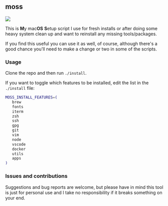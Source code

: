 ## moss

![](https://img.buzzfeed.com/buzzfeed-static/static/2016-02/11/9/enhanced/webdr14/anigif_enhanced-9258-1455201854-2.gif)

This is **M**y mac**OS** **S**etup script I use for fresh installs or after doing
some heavy system clean up and want to reinstall any missing tools/packages.

If you find this useful you can use it as well, of course, although there's a
good chance you'll need to make a change or two in some of the scripts.

### Usage

Clone the repo and then run `./install`.

If you want to toggle which features to be installed, edit the list in the `./install` file:

```sh
MOSS_INSTALL_FEATURES=(
   brew
   fonts
   iterm
   zsh
   ssh
   gpg
   git
   vim
   node
   vscode
   docker
   utils
   apps
)
```

### Issues and contributions

Suggestions and bug reports are welcome, but please have in mind this tool is just
for personal use and I take no responsibility if it breaks something on your end.
